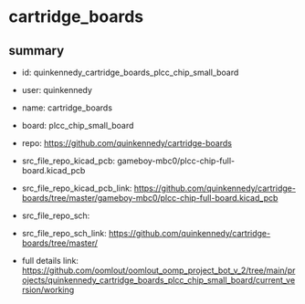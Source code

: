 # cartridge_boards
 
## summary 
* id: quinkennedy_cartridge_boards_plcc_chip_small_board
* user: quinkennedy
* name: cartridge_boards
* board: plcc_chip_small_board
* repo: https://github.com/quinkennedy/cartridge-boards
* src_file_repo_kicad_pcb: gameboy-mbc0/plcc-chip-full-board.kicad_pcb
* src_file_repo_kicad_pcb_link: https://github.com/quinkennedy/cartridge-boards/tree/master/gameboy-mbc0/plcc-chip-full-board.kicad_pcb


* src_file_repo_sch: 
* src_file_repo_sch_link: https://github.com/quinkennedy/cartridge-boards/tree/master/
* full details link: https://github.com/oomlout/oomlout_oomp_project_bot_v_2/tree/main/projects/quinkennedy_cartridge_boards_plcc_chip_small_board/current_version/working  







